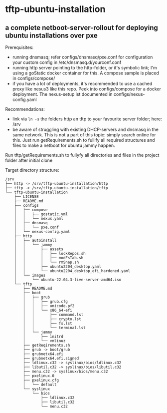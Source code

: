 # tftp-ubuntu-installation

## a complete netboot-server-rollout for deploying ubuntu installations over pxe

Prerequisites:
- running dnsmasq; refer configs/dnsmasq/pxe.conf for configuration your custom config in /etc/dnsmasq.d/yourconf.conf
- running http server pointing to the http-folder, or it's symbolic link; I'm using a goStatic docker container for this. A compose sample is placed in configs/compose/
- if you have a lot of deployments, it's recommended to use a cached proxy like nesus3 like this repo. Peek into configs/compose for a docker deployment. The nexus-setup ist documented in  configs/nexus-config.yaml

Recommendations:
- link via `ln -s` the folders http an tftp to your favourite server folder; here: /srv
- be aware of struggling with existing DHCP-servers and dnsmasq in the same network. This is not a part of this topic: simply search online for this. 
Just run getRequirements.sh to fullify all required structures and files to make a netboot for ubuntu jammy happen.

Run tftp/getRequirements.sh to fullyfy all directories and files in the project folder after initial clone

Target directory structure: 

```
/srv
├── http -> /srv/tftp-ubuntu-installation/http
├── tftp -> /srv/tftp-ubuntu-installation/tftp
└── tftp-ubuntu-installation
    ├── LICENSE
    ├── README.md
    ├── configs
    │   ├── compose
    │   │   ├── gostatic.yml
    │   │   └── nexus.yaml
    │   ├── dnsmasq
    │   │   └── pxe.conf
    │   └── nexus-config.yaml
    ├── http
    │   ├── autoinstall
    │   │   └── jammy
    │   │       ├── assets
    │   │       │   ├── lockRepos.sh
    │   │       │   ├── modFsTab.sh
    │   │       │   └── rmSnap.sh
    │   │       ├── ubuntu2204_desktop.yaml
    │   │       └── ubuntu2204_desktop_efi_hardened.yaml
    │   └── images
    │       └── ubuntu-22.04.3-live-server-amd64.iso
    └── tftp
        ├── README.md
        ├── boot
        │   ├── grub
        │   │   ├── grub.cfg
        │   │   ├── unicode.pf2
        │   │   └── x86_64-efi
        │   │       ├── command.lst
        │   │       ├── crypto.lst
        │   │       ├── fs.lst
        │   │       └── terminal.lst
        │   └── jammy
        │       ├── initrd
        │       └── vmlinuz
        ├── getReqirements.sh
        ├── grub -> boot/grub
        ├── grubnetx64.efi
        ├── grubnetx64.efi.signed
        ├── ldlinux.c32 -> syslinux/bios/ldlinux.c32
        ├── libutil.c32 -> syslinux/bios/libutil.c32
        ├── menu.c32 -> syslinux/bios/menu.c32
        ├── pxelinux.0
        ├── pxelinux.cfg
        │   └── default
        └── syslinux
            └── bios
                ├── ldlinux.c32
                ├── libutil.c32
                └── menu.c32

```
